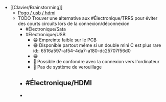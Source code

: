 - [[Clavier/Brainstorming]]
	- [Pogo / usb / hdmi](https://www.reddit.com/r/ErgoMechKeyboards/comments/16spm1h/magnetic_pogo_pinned_halves/)
	- TODO Trouver une alternative aux #Électronique/TRRS pour éviter des courts circuits lors de la connexion/déconnexion
		- #Électronique/Sata
		- #Électronique/USB
			- 😁 Empreinte faible sur le PCB
			- 😁 Disponible partout même si un double mini C est plus rare
			  id:: 6516a597-af54-4da7-a180-dc25707f56d0
			- 😁
			- 🤬 Possible de confondre avec la connexion vers l'ordinateur
			- 🤬 Pas de système de verouillage
		- #Électronique/HDMI
			-
		-